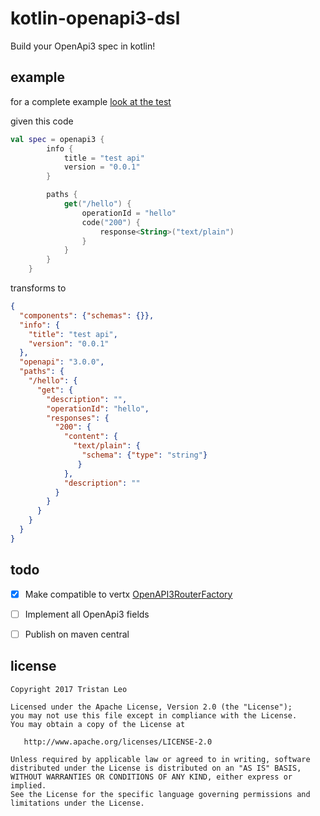 # kotlin-openapi3-dsl

Build your OpenApi3 spec in kotlin!

## example

for a complete example [look at the test](src/test/kotlin/OpenApi3BuilderTest.kt)

given this code

```kotlin
val spec = openapi3 {
        info {
            title = "test api"
            version = "0.0.1"
        }

        paths {
            get("/hello") {
                operationId = "hello"
                code("200") {
                    response<String>("text/plain")
                }
            }
        }
    }
```

transforms to
```json
{
  "components": {"schemas": {}},
  "info": {
    "title": "test api",
    "version": "0.0.1"
  },
  "openapi": "3.0.0",
  "paths": {
    "/hello": {
      "get": {
        "description": "",
        "operationId": "hello",
        "responses": {
          "200": {
            "content": {
              "text/plain": {
                "schema": {"type": "string"}
               }
            },
            "description": ""
          }
        }
      }
    }
  }
}
```

## todo

- [x] Make compatible to vertx [OpenAPI3RouterFactory](src/main/kotlin/OpenApi3Vertx.kt)
- [ ] Implement all OpenApi3 fields
- [ ] Publish on maven central


## license
```
Copyright 2017 Tristan Leo

Licensed under the Apache License, Version 2.0 (the "License");
you may not use this file except in compliance with the License.
You may obtain a copy of the License at

   http://www.apache.org/licenses/LICENSE-2.0

Unless required by applicable law or agreed to in writing, software
distributed under the License is distributed on an "AS IS" BASIS,
WITHOUT WARRANTIES OR CONDITIONS OF ANY KIND, either express or implied.
See the License for the specific language governing permissions and
limitations under the License.
```
